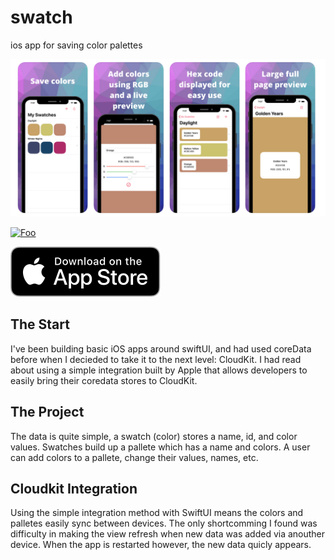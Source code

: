 # swatch
ios app for saving color palettes

![Image of app](https://raw.githubusercontent.com/peterfoxflick/swatch/master/apppic.png)

[![Foo](http://www.google.com.au/images/nav_logo7.png)](http://google.com.au/)

[![Get App link](https://raw.githubusercontent.com/peterfoxflick/swatch/c3f5d7044fd50900da2c01856481b2257a690a74/appStoreImg.svg)](https://apps.apple.com/us/app/swatch-saver/id1522164757)

## The Start
I've been building basic iOS apps around swiftUI, and had used coreData before when I decieded to take it to the next level: CloudKit. I had read about using a
simple integration built by Apple that allows developers to easily bring their coredata stores to CloudKit.

## The Project
The data is quite simple, a swatch (color) stores a name, id, and color values. Swatches build up a pallete which has a name and colors. A user can add colors to a pallete, change their values, names, etc. 

## Cloudkit Integration
Using the simple integration method with SwiftUI means the colors and palletes easily sync between devices. The only shortcomming I found was difficulty in making the view refresh when new data was added via anouther device. When the app is restarted however, the new data quicly appears. 
